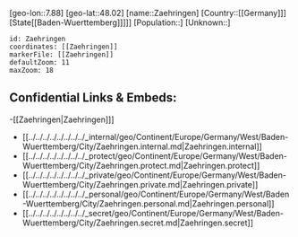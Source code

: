 ﻿---
location: [48.02,7.88]
mapzoom: [7,12] 
mapmarker: city 
type: City
tags:
- geo/City


SpocWebEntityId: 35874
isDeleted: false
confidential: public

---
[geo-lon::7.88]
[geo-lat::48.02]
[name::Zaehringen]
[Country::[[Germany]]]
[State[[Baden-Wuerttemberg]]]]]
[Population::]
[Unknown::]


```leaflet
id: Zaehringen
coordinates: [[Zaehringen]]
markerFile: [[Zaehringen]]
defaultZoom: 11 
maxZoom: 18
```


## Confidential Links & Embeds: 
-[[Zaehringen|Zaehringen]]] 
- [[../../../../../../../../_internal/geo/Continent/Europe/Germany/West/Baden-Wuerttemberg/City/Zaehringen.internal.md|Zaehringen.internal]] 
- [[../../../../../../../../_protect/geo/Continent/Europe/Germany/West/Baden-Wuerttemberg/City/Zaehringen.protect.md|Zaehringen.protect]] 
- [[../../../../../../../../_private/geo/Continent/Europe/Germany/West/Baden-Wuerttemberg/City/Zaehringen.private.md|Zaehringen.private]] 
- [[../../../../../../../../_personal/geo/Continent/Europe/Germany/West/Baden-Wuerttemberg/City/Zaehringen.personal.md|Zaehringen.personal]] 
- [[../../../../../../../../_secret/geo/Continent/Europe/Germany/West/Baden-Wuerttemberg/City/Zaehringen.secret.md|Zaehringen.secret]] 
